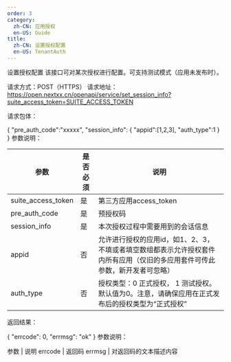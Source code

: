 ```yaml
---
order: 3
category:
  zh-CN: 应用授权
  en-US: Guide
title: 
  zh-CN: 设置授权配置
  en-US: TenantAuth
---
```


设置授权配置
该接口可对某次授权进行配置。可支持测试模式（应用未发布时）。

请求方式：POST（HTTPS）
请求地址： https://open.nextxx.cn/openapi/service/set_session_info?suite_access_token=SUITE_ACCESS_TOKEN

请求包体：

{
    "pre_auth_code":"xxxxx",
    "session_info":
    {
        "appid":[1,2,3],
        "auth_type":1
    }
}
参数说明：

| 参数 | 是否必须 | 说明 |
| --------    | -------------------------------------------- | -------- |
| suite_access_token | 是 | 第三方应用access_token |
| pre_auth_code | 是 | 预授权码 |
session_info | 是 | 本次授权过程中需要用到的会话信息
appid | 否 | 允许进行授权的应用id，如1、2、3， 不填或者填空数组都表示允许授权套件内所有应用（仅旧的多应用套件可传此参数，新开发者可忽略）
auth_type | 否 | 授权类型：0 正式授权， 1 测试授权。 默认值为0。注意，请确保应用在正式发布后的授权类型为“正式授权”
返回结果：

{
    "errcode": 0,
    "errmsg": "ok"
}
参数说明：

参数 | 说明
errcode | 返回码
errmsg | 对返回码的文本描述内容